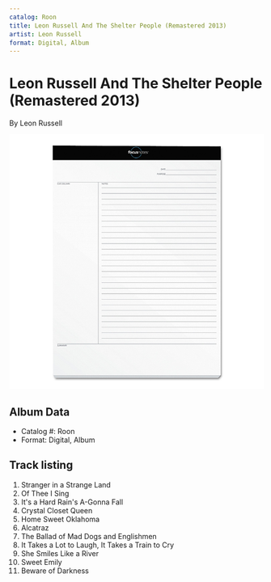 ```yaml
---
catalog: Roon
title: Leon Russell And The Shelter People (Remastered 2013)
artist: Leon Russell
format: Digital, Album
---
```


# Leon Russell And The Shelter People (Remastered 2013)

By Leon Russell

![](../../assets/albumcovers/Leon_Russell-Leon_Russell_And_The_Shelter_People_Remastered_2013.png)

## Album Data

- Catalog #: Roon
- Format: Digital, Album


## Track listing


1. Stranger in a Strange Land
2. Of Thee I Sing
3. It's a Hard Rain's A-Gonna Fall
4. Crystal Closet Queen
5. Home Sweet Oklahoma
6. Alcatraz
7. The Ballad of Mad Dogs and Englishmen
8. It Takes a Lot to Laugh, It Takes a Train to Cry
9. She Smiles Like a River
10. Sweet Emily
11. Beware of Darkness


